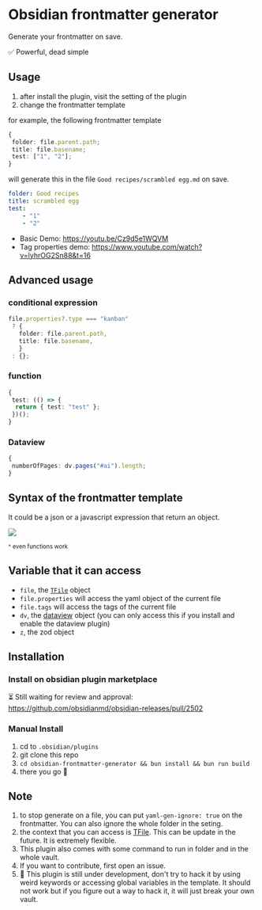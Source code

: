 # Obsidian frontmatter generator

Generate your frontmatter on save.

✅ Powerful, dead simple

## Usage

1. after install the plugin, visit the setting of the plugin
2. change the frontmatter template

for example, the following frontmatter template

```ts
{
 folder: file.parent.path;
 title: file.basename;
 test: ["1", "2"];
}
```

will generate this in the file `Good recipes/scrambled egg.md` on save.

```yaml
folder: Good recipes
title: scrambled egg
test:
    - "1"
    - "2"
```

- Basic Demo: <https://youtu.be/Cz9d5e1WQVM>
- Tag properties demo: https://www.youtube.com/watch?v=lyhrOG2Sn88&t=16

## Advanced usage

### conditional expression

```ts
file.properties?.type === "kanban"
 ? {
   folder: file.parent.path,
   title: file.basename,
   }
 : {};
```

### function

```ts
{
 test: (() => {
  return { test: "test" };
 })();
}
```

### Dataview

```ts
{
 numberOfPages: dv.pages("#ai").length;
}
```

## Syntax of the frontmatter template

It could be a json or a javascript expression that return an object.

![](https://share.cleanshot.com/nfW5nV8L+)

<small>^ even functions work</small>

## Variable that it can access

- `file`, the [`TFile`](https://docs.obsidian.md/Reference/TypeScript+API/TFile/TFile) object
- `file.properties` will access the yaml object of the current file
- `file.tags` will access the tags of the current file
- `dv`, the [dataview](https://blacksmithgu.github.io/obsidian-dataview/) object (you can only access this if you install and enable the dataview plugin)
- `z`, the zod object

## Installation

### Install on obsidian plugin marketplace

⏳ Still waiting for review and approval: <https://github.com/obsidianmd/obsidian-releases/pull/2502>

### Manual Install

1. cd to `.obsidian/plugins`
2. git clone this repo
3. `cd obsidian-frontmatter-generator && bun install && bun run build`
4. there you go 🎉

## Note

1. to stop generate on a file, you can put `yaml-gen-ignore: true` on the frontmatter. You can also ignore the whole folder in the seting.
2. the context that you can access is [TFile](https://docs.obsidian.md/Reference/TypeScript+API/TFile/TFile). This can be update in the future. It is extremely flexible.
3. This plugin also comes with some command to run in folder and in the whole vault.
4. If you want to contribute, first open an issue.
5. 🚨 This plugin is still under development, don't try to hack it by using weird keywords or accessing global variables in the template. It should not work but if you figure out a way to hack it, it will just break your own vault.

<!--
## How to release

```
# update the version number in package.json
bun version
git add .
git commit -m <message>
git tag -a <version> -m <version>
git push origin <version>
git push
# after the release workflow done, update the release doc on github
```

 -->
